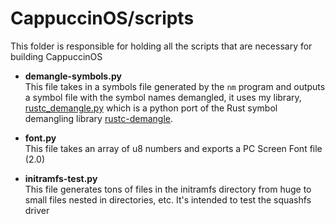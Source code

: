 # CappuccinOS/scripts

This folder is responsible for holding all the scripts that are necessary for building CappuccinOS

- **demangle-symbols.py**<br/>
  This file takes in a symbols file generated by the `nm` program and outputs a symbol file with the symbol names demangled, it uses my library, [rustc_demangle.py](https://github.com/juls0730/rustc_demangle.py) which is a python port of the Rust symbol demangling library [rustc-demangle](https://github.com/rust-lang/rustc-demangle).

- **font.py**<br/>
  This file takes an array of u8 numbers and exports a PC Screen Font file (2.0)

- **initramfs-test.py**<br/>
  This file generates tons of files in the initramfs directory from huge to small files nested in directories, etc. It's intended to test the squashfs driver
